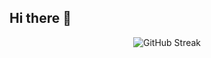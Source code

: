 ## Hi there 👋


<div align="center">
  <img 
       src="https://streak-stats.demolab.com?user=praneethhosalli&theme=highcontrast&hide_border=true&date_format=j%20M%5B%20Y%5D&card_width=600&include_all_commits=true&ring=FF6B35&fire=FF6B35&currStreakNum=FF6B35&currStreakLabel=FF6B35&sideNums=FF6B35&sideLabels=FF6B35" 
       alt="GitHub Streak" />
</div>
